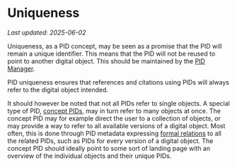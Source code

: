 # Uniqueness

_Last updated: 2025-06-02_

Uniqueness, as a PID concept, may be seen as a promise that the PID will remain a unique identifier. This means that the PID will not be reused to point to another digital object. This should be maintained by the [PID Manager](pid-ecosystem.md#manager).

PID uniqueness ensures that references and citations using PIDs will always refer to the digital object intended.

It should however be noted that not all PIDs refer to single objects. A special type of PID, [concept PIDs](), may in turn refer to many objects at once. The concept PID may for example direct the user to a collection of objects, or may provide a way to refer to all available versions of a digital object. Most often, this is done through PID metadata expressing [formal relations]() to all the related PIDs, such as PIDs for every version of a digital object. The concept PID should ideally point to some sort of landing page with an overview of the individual objects and their unique PIDs.